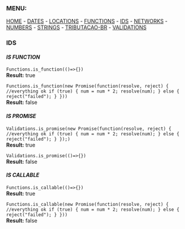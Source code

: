 ### MENU:
[HOME](https://github.com/maviniciuus/js-helpers/blob/master/README.md) *-* [DATES](https://github.com/maviniciuus/js-helpers/blob/master/doc/DATES.md) *-* [LOCATIONS](https://github.com/maviniciuus/js-helpers/blob/master/doc/LOCATIONS.md) *-* [FUNCTIONS](https://github.com/maviniciuus/js-helpers/blob/master/doc/FUNCTIONS.md) *-* [IDS](https://github.com/maviniciuus/js-helpers/blob/master/doc/IDS.md) *-* [NETWORKS](https://github.com/maviniciuus/js-helpers/blob/master/doc/NETWORKS.md) *-* [NUMBERS](https://github.com/maviniciuus/js-helpers/blob/master/doc/NUMBERS.md) *-* [STRINGS](https://github.com/maviniciuus/js-helpers/blob/master/doc/STRINGS.md) *-* [TRIBUTACAO-BR](https://github.com/maviniciuus/js-helpers/blob/master/doc/TRIBUTACAO-BR.md) *-* [VALIDATIONS](https://github.com/maviniciuus/js-helpers/blob/master/doc/VALIDATIONS.md)

### IDS

#### *IS FUNCTION*

`Functions.is_function(()=>{})`  
**Result:** true

`Functions.is_function(new Promise(function(resolve, reject) {
  //everything ok
  if (true) {
    num = num * 2;
    resolve(num);
  } else {
    reject("failed");
  }
}))`  
**Result:** false  

#### *IS PROMISE*

`Validations.is_promise(new Promise(function(resolve, reject) {
  //everything ok
  if (true) {
    num = num * 2;
    resolve(num);
  } else {
    reject("failed");
  }
});)`  
**Result:** true

`Validations.is_promise(()=>{})`  
**Result:** false  

#### *IS CALLABLE*

`Functions.is_callable(()=>{})`  
**Result:** true

`Functions.is_callable(new Promise(function(resolve, reject) {
  //everything ok
  if (true) {
    num = num * 2;
    resolve(num);
  } else {
    reject("failed");
  }
}))`  
**Result:** false  